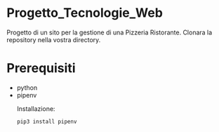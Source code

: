 # Progetto_Tecnologie_Web
Progetto di un sito per la gestione di una Pizzeria Ristorante.
Clonara la repository nella vostra directory.

<h1>Prerequisiti</h1>
<ul>
  <li>python </li>
  <li>pipenv</li>
  <p>Installazione:</p><code>pip3 install pipenv</code>
</ul>
